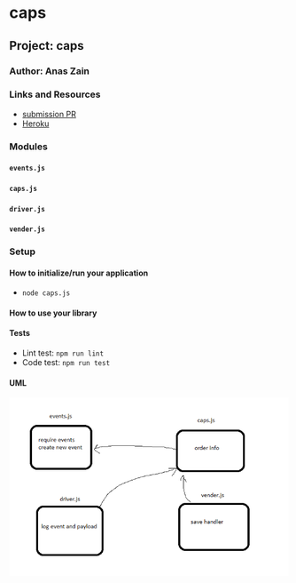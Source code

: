 # caps

## Project: caps

### Author: Anas Zain

### Links and Resources

- [submission PR]()
- [Heroku]()


### Modules
#### `events.js`
#### `caps.js`
#### `driver.js`
#### `vender.js`

### Setup

#### How to initialize/run your application 

- `node caps.js`

#### How to use your library 
#### Tests
- Lint test: `npm run lint`
- Code test: `npm run test`

#### UML

![UML Diagram](./assets/33.png)